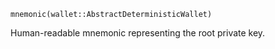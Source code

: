 ```
mnemonic(wallet::AbstractDeterministicWallet)
```

Human-readable mnemonic representing the root private key.
